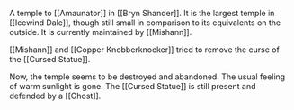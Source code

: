 A temple to [[Amaunator]] in [[Bryn Shander]]. It is the largest temple in [[Icewind Dale]], though still small in comparison to its equivalents on the outside.
It is currently maintained by [[Mishann]].

[[Mishann]] and [[Copper Knobberknocker]] tried to remove the curse of the [[Cursed Statue]].

Now, the temple seems to be destroyed and abandoned. The usual feeling of warm sunlight is gone. The [[Cursed Statue]] is still present and defended by a [[Ghost]].